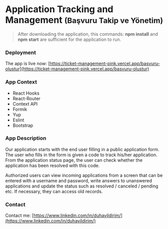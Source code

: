 # Application Tracking and Management <small>(Başvuru Takip ve Yönetim)</small>

> After downloading the application, this commands: **npm install** and  **npm start** are sufficient for the application to run. 

### Deployment

The app is live now: [https://ticket-management-pink.vercel.app/basvuru-olustur](https://ticket-management-pink.vercel.app/basvuru-olustur)

### App Context

- React Hooks
- React-Router
- Context API
- Formik 
- Yup 
- Eslint
- Bootstrap

### App Description

Our application starts with the end user filling in a public application form. The user who fills in the form is given a code to track his/her application. From the application status page, the user can check whether the application has been resolved with this code.

Authorized users can view incoming applications from a screen that can be entered with a username and password, write answers to unanswered applications and update the status such as resolved / canceled / pending etc. If necessary, they can access old records.

### Contact

Contact me: [https://www.linkedin.com/in/duhayildirim/](https://www.linkedin.com/in/duhayildirim/)
